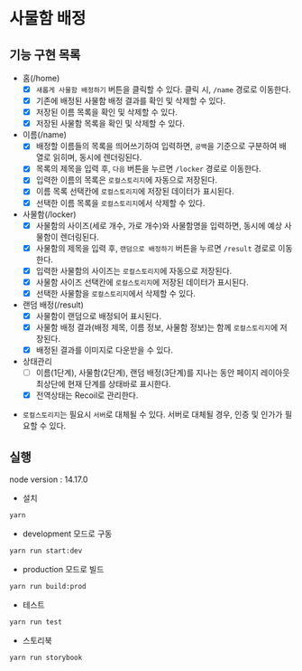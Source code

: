 # 사물함 배정

## 기능 구현 목록

- 홈(/home)
  - [x] `새롭게 사물함 배정하기` 버튼을 클릭할 수 있다. 클릭 시, `/name` 경로로 이동한다.
  - [x] 기존에 배정된 사물함 배정 결과를 확인 및 삭제할 수 있다.
  - [x] 저장된 이름 목록을 확인 및 삭제할 수 있다.
  - [x] 저장된 사물함 목록을 확인 및 삭제할 수 있다.
- 이름(/name)
  - [x] 배정할 이름들의 목록을 띄어쓰기하여 입력하면, `공백`을 기준으로 구분하여 배열로 읽히며, 동시에 렌더링된다.
  - [x] 목록의 제목을 입력 후, `다음` 버튼을 누르면 `/locker` 경로로 이동한다.
  - [x] 입력한 이름의 목록은 `로컬스토리지`에 자동으로 저장된다.
  - [x] 이름 목록 선택칸에 `로컬스토리지`에 저장된 데이터가 표시된다.
  - [x] 선택한 이름 목록을 `로컬스토리지`에서 삭제할 수 있다.
- 사물함(/locker)
  - [x] 사물함의 사이즈(세로 개수, 가로 개수)와 사물함명을 입력하면, 동시에 예상 사물함이 렌더링된다.
  - [x] 사물함의 제목을 입력 후, `랜덤으로 배정하기` 버튼을 누르면 `/result` 경로로 이동한다.
  - [x] 입력한 사물함의 사이즈는 `로컬스토리지`에 자동으로 저장된다.
  - [x] 사물함 사이즈 선택칸에 `로컬스토리지`에 저장된 데이터가 표시된다.
  - [x] 선택한 사물함을 `로컬스토리지`에서 삭제할 수 있다.
- 랜덤 배정(/result)
  - [x] 사물함이 랜덤으로 배정되어 표시된다.
  - [x] 사물함 배정 결과(배정 제목, 이름 정보, 사물함 정보)는 함께 `로컬스토리지`에 저장된다.
  - [x] 배정된 결과를 이미지로 다운받을 수 있다.

- 상태관리
  - [ ] 이름(1단계), 사물함(2단계), 랜덤 배정(3단계)를 지나는 동안 페이지 레이아웃 최상단에 현재 단계를 상태바로 표시한다.
  - [x] 전역상태는 Recoil로 관리한다.

* `로컬스토리지`는 필요시 `서버`로 대체될 수 있다. 서버로 대체될 경우, 인증 및 인가가 필요할 수 있다.
## 실행

node version : 14.17.0

- 설치

```bash
yarn
```

- development 모드로 구동

```bash
yarn run start:dev
```

- production 모드로 빌드

```bash
yarn run build:prod
```

- 테스트

```bash
yarn run test
```

- 스토리북

```bash
yarn run storybook
```
